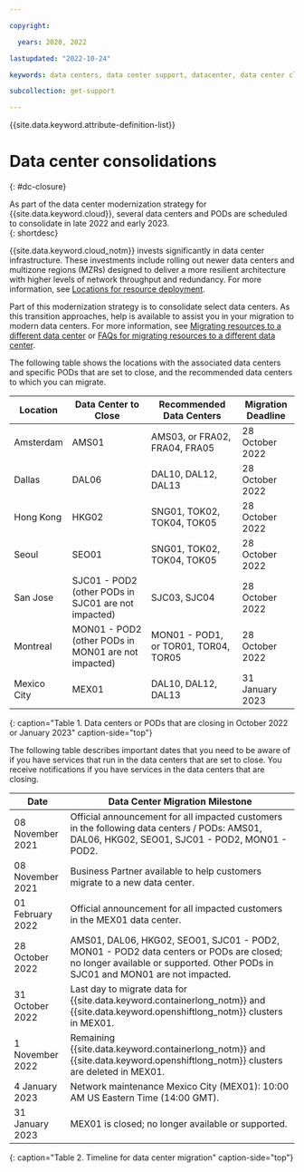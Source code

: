 ```yaml
---

copyright:

  years: 2020, 2022

lastupdated: "2022-10-24"

keywords: data centers, data center support, datacenter, data center closure

subcollection: get-support

---
```


{{site.data.keyword.attribute-definition-list}}

# Data center consolidations
{: #dc-closure}

As part of the data center modernization strategy for {{site.data.keyword.cloud}}, several data centers and PODs are scheduled to consolidate in late 2022 and early 2023.  
{: shortdesc}

{{site.data.keyword.cloud_notm}} invests significantly in data center infrastructure. These investments include rolling out newer data centers and multizone regions (MZRs) designed to deliver a more resilient architecture with higher levels of network throughput and redundancy. For more information, see [Locations for resource deployment](/docs/overview?topic=overview-locations).

Part of this modernization strategy is to consolidate select data centers. As this transition approaches, help is available to assist you in your migration to modern data centers. For more information, see [Migrating resources to a different data center](/docs/account?topic=account-migrate-data-center) or [FAQs for migrating resources to a different data center](/docs/account?topic=account-faqs-dc-closure).

The following table shows the locations with the associated data centers and specific PODs that are set to close, and the recommended data centers to which you can migrate.  

| Location      | Data Center to Close |  Recommended Data Centers  | Migration Deadline |
|---------------|----------------------|----------------------------|--------------------|
| Amsterdam     | AMS01     | AMS03, or FRA02, FRA04, FRA05  | 28 October 2022 |
| Dallas        | DAL06                | DAL10, DAL12, DAL13 | 28 October 2022 |
| Hong Kong     | HKG02         | SNG01, TOK02, TOK04, TOK05 | 28 October 2022 |
| Seoul         | SEO01         | SNG01, TOK02, TOK04, TOK05 | 28 October 2022 |
| San Jose      | SJC01 - POD2 (other PODs in SJC01 are not impacted) | SJC03, SJC04 | 28 October 2022 |
| Montreal      | MON01 - POD2 (other PODs in MON01 are not impacted) | MON01 - POD1, or TOR01, TOR04, TOR05 | 28 October 2022 |
| Mexico City   | MEX01 | DAL10, DAL12, DAL13 | 31 January 2023 |
{: caption="Table 1. Data centers or PODs that are closing in October 2022 or January 2023" caption-side="top"}

The following table describes important dates that you need to be aware of if you have services that run in the data centers that are set to close. You receive notifications if you have services in the data centers that are closing.

| Date           | Data Center Migration Milestone |
|----------------|---------------------------------|
| 08 November 2021 | Official announcement for all impacted customers in the following data centers / PODs: AMS01, DAL06, HKG02, SEO01, SJC01 - POD2, MON01 - POD2.|
| 08 November 2021 | Business Partner available to help customers migrate to a new data center. |
| 01 February 2022 | Official announcement for all impacted customers in the  MEX01 data center. |
| 28 October 2022  | AMS01, DAL06, HKG02, SEO01, SJC01 - POD2, MON01 - POD2 data centers or PODs are closed; no longer available or supported. Other PODs in SJC01 and MON01 are not impacted. |
| 31 October 2022 | Last day to migrate data for {{site.data.keyword.containerlong_notm}} and {{site.data.keyword.openshiftlong_notm}} clusters in MEX01.  |
| 1 November 2022 | Remaining {{site.data.keyword.containerlong_notm}} and {{site.data.keyword.openshiftlong_notm}} clusters are deleted in MEX01.  |
| 4 January 2023 | Network maintenance Mexico City (MEX01): 10:00 AM US Eastern Time (14:00 GMT).  |
| 31 January 2023 | MEX01 is closed; no longer available or supported.  |
{: caption="Table 2. Timeline for data center migration" caption-side="top"}
